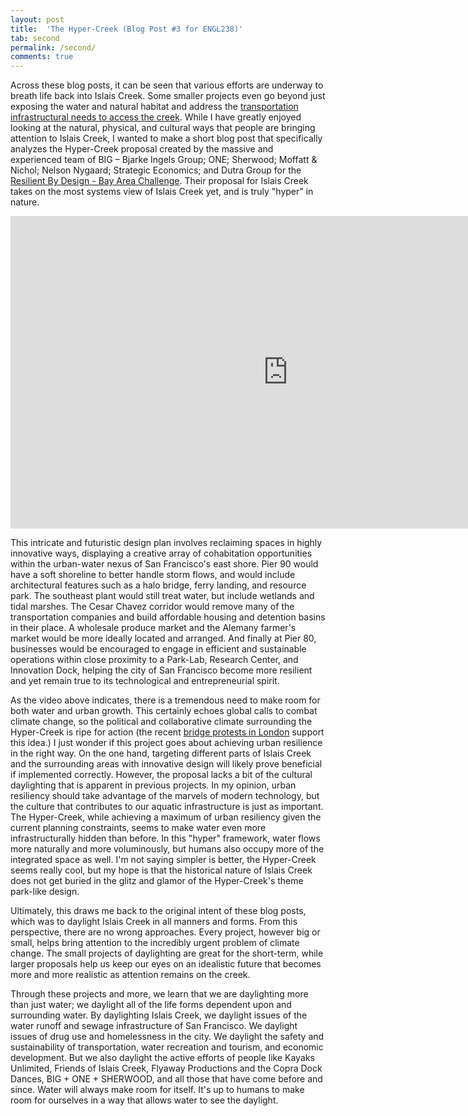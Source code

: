 ```yaml
---
layout: post
title:  'The Hyper-Creek (Blog Post #3 for ENGL238)'
tab: second
permalink: /second/
comments: true
---
```


Across these blog posts, it can be seen that various efforts are underway to breath life back into Islais Creek. Some smaller projects even go beyond just exposing the water and natural habitat and address the [transportation infrastructural needs to access the creek](https://sf.streetsblog.org/2018/03/09/eyes-on-the-street-cargo-way-bike-lane-finally-gets-paved/). While I have greatly enjoyed looking at the natural, physical, and cultural ways that people are bringing attention to Islais Creek, I wanted to make a short blog post that specifically analyzes the Hyper-Creek proposal created by the massive and experienced team of BIG – Bjarke Ingels Group; ONE; Sherwood; Moffatt & Nichol; Nelson Nygaard; Strategic Economics; and Dutra Group for the [Resilient By Design - Bay Area Challenge](http://www.resilientbayarea.org/). Their proposal for Islais Creek takes on the most systems view of Islais Creek yet, and is truly "hyper" in nature.

<center>
<iframe width="888" height="500" src="https://www.youtube.com/embed/BVtmxwOPAaw" frameborder="0" allow="accelerometer; autoplay; encrypted-media; gyroscope; picture-in-picture" allowfullscreen> </iframe>
</center>

This intricate and futuristic design plan involves reclaiming spaces in highly innovative ways, displaying a creative array of cohabitation opportunities within the urban-water nexus of San Francisco's east shore. Pier 90 would have a soft shoreline to better handle storm flows, and would include architectural features such as a halo bridge, ferry landing, and resource park. The southeast plant would still treat water, but include wetlands and tidal marshes. The Cesar Chavez corridor would remove many of the transportation companies and build affordable housing and detention basins in their place. A wholesale produce market and the Alemany farmer's market would be more ideally located and arranged. And finally at Pier 80, businesses would be encouraged to engage in efficient and sustainable operations within close proximity to a Park-Lab, Research Center, and Innovation Dock, helping the city of San Francisco become more resilient and yet remain true to its technological and entrepreneurial spirit. 

As the video above indicates, there is a tremendous need to make room for both water and urban growth. This certainly echoes global calls to combat climate change, so the political and collaborative climate surrounding the Hyper-Creek is ripe for action (the recent [bridge protests in London](https://www.theguardian.com/environment/2018/nov/17/thousands-gather-to-block-london-bridges-in-climate-rebellion) support this idea.) I just wonder if this project goes about achieving urban resilience in the right way. On the one hand, targeting different parts of Islais Creek and the surrounding areas with innovative design will likely prove beneficial if implemented correctly. However, the proposal lacks a bit of the cultural daylighting that is apparent in previous projects. In my opinion, urban resiliency should take advantage of the marvels of modern technology, but the culture that contributes to our aquatic infrastructure is just as important. The Hyper-Creek, while achieving a maximum of urban resiliency given the current planning constraints, seems to make water even more infrastructurally hidden than before. In this "hyper" framework, water flows more naturally and more voluminously, but humans also occupy more of the integrated space as well. I'm not saying simpler is better, the Hyper-Creek seems really cool, but my hope is that the historical nature of Islais Creek does not get buried in the glitz and glamor of the Hyper-Creek's theme park-like design.

Ultimately, this draws me back to the original intent of these blog posts, which was to daylight Islais Creek in all manners and forms. From this perspective, there are no wrong approaches. Every project, however big or small, helps bring attention to the incredibly urgent problem of climate change. The small projects of daylighting are great for the short-term, while larger proposals help us keep our eyes on an idealistic future that becomes more and more realistic as attention remains on the creek.

Through these projects and more, we learn that we are daylighting more than just water; we daylight all of the life forms dependent upon and surrounding water. By daylighting Islais Creek, we daylight issues of the water runoff and sewage infrastructure of San Francisco. We daylight issues of drug use and homelessness in the city. We daylight the safety and sustainability of transportation, water recreation and tourism, and economic development. But we also daylight the active efforts of people like Kayaks Unlimited, Friends of Islais Creek, Flyaway Productions and the Copra Dock Dances, BIG + ONE + SHERWOOD, and all those that have come before and since. Water will always make room for itself. It's up to humans to make room for ourselves in a way that allows water to see the daylight.


